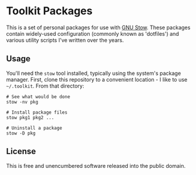 Toolkit Packages
================

This is a set of personal packages for use with
[GNU Stow](https://www.gnu.org/software/stow/). These packages contain
widely-used configuration (commonly known as 'dotfiles') and various utility
scripts I've written over the years.

Usage
-----
You'll need the `stow` tool installed, typically using the system's package
manager. First, clone this repository to a convenient location - I like to use
`~/.toolkit`. From that directory:

```shell
# See what would be done
stow -nv pkg

# Install package files
stow pkg1 pkg2 ...

# Uninstall a package
stow -D pkg
```

License
-------
This is free and unencumbered software released into the public domain.
